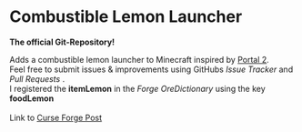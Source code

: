 Combustible Lemon Launcher
==========================

__The official Git-Repository!__

Adds a combustible lemon launcher to Minecraft inspired by [Portal 2](http://thinkwithportals.com/).<br>
Feel free to submit issues & improvements using GitHubs _Issue Tracker_  and _Pull Requests_ .<br>
I registered the __itemLemon__ in the _Forge OreDictionary_ using the key __foodLemon__<br>
<br>
Link to [Curse Forge Post](http://minecraft.curseforge.com/mc-mods/combustible-lemon-launcher/)

